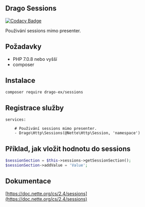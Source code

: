 ## Drago Sessions

[![Codacy Badge](https://api.codacy.com/project/badge/Grade/c97b7e9b16df47daa3c5514a9a531297)](https://www.codacy.com/app/accgit/sessions?utm_source=github.com&utm_medium=referral&utm_content=drago-ex/sessions&utm_campaign=badger)

Použivání sessions mimo presenter.

## Požadavky

- PHP 7.0.8 nebo vyšší
- composer

## Instalace

```
composer require drago-ex/sessions
```

## Registrace služby

```
services:

	# Použivání sessions mimo presenter.
	- Drago\Http\Sessions(@Nette\Http\Session, 'namespace')
```

## Příklad, jak vložit hodnotu do sessions

```php
$sessionSection = $this->sessions->getSessionSection();
$sessionSection->addValue = 'Value';
```

## Dokumentace

[https://doc.nette.org/cs/2.4/sessions](https://doc.nette.org/cs/2.4/sessions)
